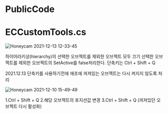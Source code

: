 # PublicCode



# ECCustomTools.cs
![Honeycam 2021-12-13 12-33-45](https://user-images.githubusercontent.com/49916333/146863401-c1329bb1-5f78-41f6-abaa-91b951869bb1.gif)

하이어라키상(hierarchy)의 선택한 오브젝트를 제외한 오브젝트 모두 끄기
선택한 오브젝트를 제외한 오브젝트의 SetActive를 false처리한다. 단축키는 Ctrl + Shift + Q


2021.12.13
단축키를 사용하기전에 애초에 꺼져있는 오브젝트는 다시 켜지지 않도록 처리

![Honeycam 2021-12-10 15-49-49](https://user-images.githubusercontent.com/49916333/146863416-fee22c37-0354-45a4-bb57-f65c5ba38504.gif)

1.Ctrl + Shift + Q
2.해당 오브젝트의 포지션값 변경
3.Ctrl + Shift + Q (꺼져있던 오브젝트 다시 활성화)
